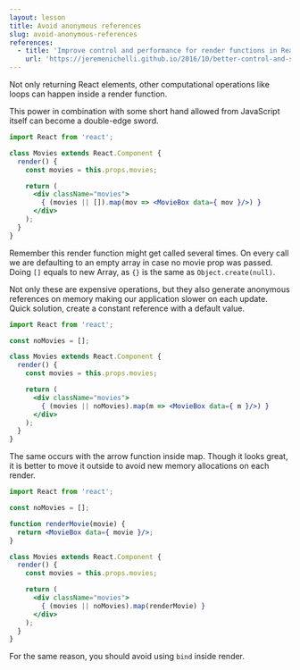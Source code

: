```yaml
---
layout: lesson
title: Avoid anonymous references
slug: avoid-anonymous-references
references:
  - title: 'Improve control and performance for render functions in React'
    url: 'https://jeremenichelli.github.io/2016/10/better-control-and-speed-react-render/'
---
```


Not only returning React elements, other computational operations like loops can happen inside a render function.

This power in combination with some short hand allowed from JavaScript itself can become a double-edge sword.

```jsx
import React from 'react';

class Movies extends React.Component {
  render() {
    const movies = this.props.movies;

    return (
      <div className="movies">
        { (movies || []).map(mov => <MovieBox data={ mov }/>) }
      </div>
    );
  }
}
```

Remember this render function might get called several times. On every call we are defaulting to an empty array in case no movie prop was passed. Doing `[]` equals to new Array, as `{}` is the same as `Object.create(null)`.

Not only these are expensive operations, but they also generate anonymous references on memory making our application slower on each update. Quick solution, create a constant reference with a default value.

```jsx
import React from 'react';

const noMovies = [];

class Movies extends React.Component {
  render() {
    const movies = this.props.movies;

    return (
      <div className="movies">
        { (movies || noMovies).map(m => <MovieBox data={ m }/>) }
      </div>
    );
  }
}
```

The same occurs with the arrow function inside map. Though it looks great, it is better to move it outside to avoid new memory allocations on each render.

```jsx
import React from 'react';

const noMovies = [];

function renderMovie(movie) {
  return <MovieBox data={ movie }/>;
}

class Movies extends React.Component {
  render() {
    const movies = this.props.movies;

    return (
      <div className="movies">
        { (movies || noMovies).map(renderMovie) }
      </div>
    );
  }
}
```

For the same reason, you should avoid using `bind` inside render.
